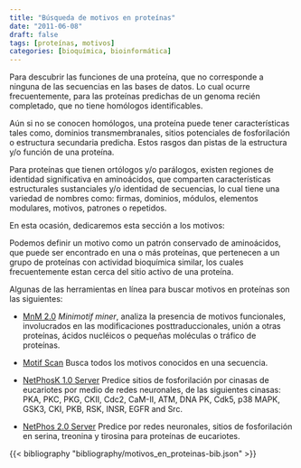 ```yaml
---
title: "Búsqueda de motivos en proteínas"
date: "2011-06-08"
draft: false
tags: [proteínas, motivos]
categories: [bioquímica, bioinformática]
---
```


Para descubrir las funciones de una proteína,  que no corresponde a ninguna de las secuencias en las bases de datos. Lo cual ocurre frecuentemente, para las proteínas predichas de un genoma recién completado, que no tiene homólogos identificables.

Aún si no se conocen homólogos, una proteína puede tener características tales como, dominios transmembranales, sitios potenciales de fosforilación o estructura secundaria predicha. Estos rasgos dan pistas de la estructura y/o función de una proteína.

Para proteínas que tienen ortólogos y/o parálogos, existen regiones de identidad significativa en aminoácidos, que comparten características estructurales sustanciales y/o identidad de secuencias, lo cual tiene una variedad de nombres como: firmas, dominios, módulos, elementos modulares, motivos, patrones o repetidos.

En esta ocasión, dedicaremos esta sección a los motivos:

Podemos definir un motivo como un patrón conservado de aminoácidos, que puede ser encontrado en una o más proteínas, que pertenecen a un grupo de proteínas con actividad bioquímica similar, los cuales frecuentemente estan cerca del sitio activo de una proteína.

Algunas de las herramientas en línea para buscar motivos en proteínas son las siguientes:

- [MnM 2.0](http://mnm.engr.uconn.edu/MNM/SMSSearchServlet) *Minimotif miner*, analiza la presencia de motivos funcionales, involucrados en las modificaciones posttraduccionales, unión a otras proteínas, ácidos nucléicos o pequeñas moléculas o tráfico de proteínas.

- [Motif Scan](http://myhits.isb-sib.ch/cgi-bin/motif_scan) Busca todos los motivos conocidos en una secuencia.

- [NetPhosK 1.0 Server](http://www.cbs.dtu.dk/services/NetPhosK/) Predice sitios de fosforilación por cinasas de eucariotes por medio de redes neuronales, de las siguientes cinasas: PKA, PKC, PKG, CKII, Cdc2, CaM-II, ATM, DNA PK, Cdk5, p38 MAPK, GSK3, CKI, PKB, RSK, INSR, EGFR and Src.

- [NetPhos 2.0 Server](http://www.cbs.dtu.dk/services/NetPhos/) Predice por redes neuronales, sitios de fosforilación en serina, treonina y tirosina para proteínas de eucariotes.

{{< bibliography "bibliography/motivos_en_proteinas-bib.json" >}}


